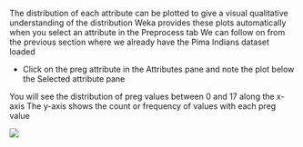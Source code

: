The distribution of each attribute can be plotted to give a visual qualitative understanding of
the distribution Weka provides these plots automatically when you select an attribute in the
Preprocess tab We can follow on from the previous section where we already have the Pima
Indians dataset loaded
- Click on the preg attribute in the Attributes pane and note the plot below the Selected
attribute pane

You will see the distribution of preg values between 0 and 17 along the x-axis The y-axis
shows the count or frequency of values with each preg value

![](https://github.com/fenago/katacoda-scenarios/raw/master/machine-learning-mastery-weka/machine-learning-mastery-weka-chapter-09/steps/images/63-30.png)

